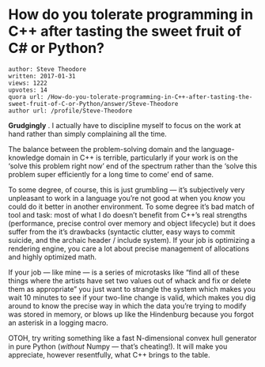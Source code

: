 # How do you tolerate programming in C++ after tasting the sweet fruit of C# or Python?

	author: Steve Theodore
	written: 2017-01-31
	views: 1222
	upvotes: 14
	quora url: /How-do-you-tolerate-programming-in-C++-after-tasting-the-sweet-fruit-of-C-or-Python/answer/Steve-Theodore
	author url: /profile/Steve-Theodore


__Grudgingly__ . I actually have to discipline myself to focus on the work at hand rather than simply complaining all the time.

The balance between the problem-solving domain and the language-knowledge domain in C++ is terrible, particularly if your work is on the ‘solve this problem right now’ end of the spectrum rather than the ‘solve this problem super efficiently for a long time to come’ end of same.

To some degree, of course, this is just grumbling — it’s subjectively very unpleasant to work in a language you’re not good at when you _know_  you could do it better in another environment. To some degree it’s bad match of tool and task: most of what I do doesn’t benefit from C++’s real strengths (performance, precise control over memory and object lifecycle) but it does suffer from the it’s drawbacks (syntactic clutter, easy ways to commit suicide, and the archaic header / include system). If your job is optimizing a rendering engine, you care a lot about precise management of allocations and highly optimized math.

If your job — like mine — is a series of microtasks like “find all of these things where the artists have set two values out of whack and fix or delete them as appropriate” you just want to strangle the system which makes you wait 10 minutes to see if your two-line change is valid, which makes you dig around to know the precise way in which the data you’re trying to modify was stored in memory, or blows up like the Hindenburg because you forgot an asterisk in a logging macro.

OTOH, try writing something like a fast N-dimensional convex hull generator in pure Python (_without_ Numpy — that’s cheating!). It will make you appreciate, however resentfully, what C++ brings to the table.

